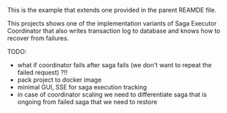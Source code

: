 This is the example that extends one provided in the parent REAMDE file.

This projects shows one of the implementation variants of Saga Executor Coordinator
that also writes transaction log to database and knows how to recover from failures. 

TODO:
- what if coordinator fails after saga fails (we don't want to repeat the failed request) ?!!
- pack project to docker image
- minimal GUI, SSE for saga execution tracking
- in case of coordinator scaling we need to differentiate saga that is ongoing from failed saga that we need to restore
